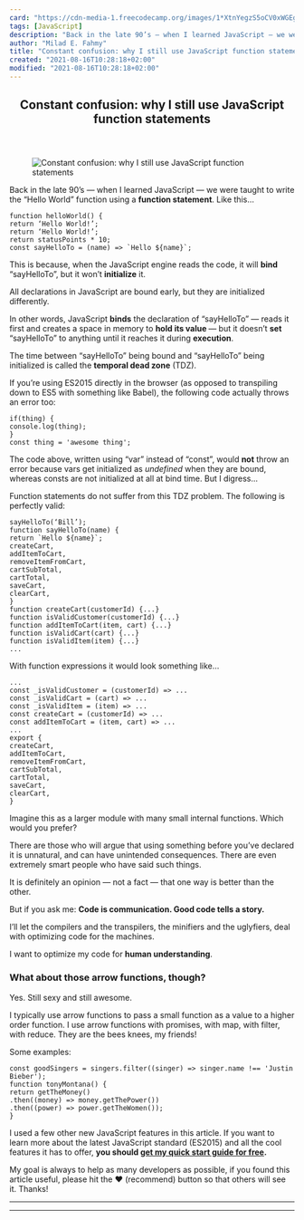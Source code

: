 ```yaml
---
card: "https://cdn-media-1.freecodecamp.org/images/1*XtnYegzS5oCV0xWGEgNaiQ.jpeg"
tags: [JavaScript]
description: "Back in the late 90’s — when I learned JavaScript — we were t"
author: "Milad E. Fahmy"
title: "Constant confusion: why I still use JavaScript function statements"
created: "2021-08-16T10:28:18+02:00"
modified: "2021-08-16T10:28:18+02:00"
---
```

<div class="site-wrapper">
<main id="site-main" class="site-main outer">
<div class="inner">
<article class="post-full post tag-javascript tag-es6 tag-programming tag-web-development tag-software-development ">
<header class="post-full-header">
<h1 class="post-full-title">Constant confusion: why I still use JavaScript function statements</h1>
</header>
<figure class="post-full-image">
<picture>
<source media="(max-width: 700px)" sizes="1px" srcset="data:image/gif;base64,R0lGODlhAQABAIAAAAAAAP///yH5BAEAAAAALAAAAAABAAEAAAIBRAA7 1w">
<source media="(min-width: 701px)" sizes="(max-width: 800px) 400px,
(max-width: 1170px) 700px,
1400px" srcset="https://cdn-media-1.freecodecamp.org/images/1*XtnYegzS5oCV0xWGEgNaiQ.jpeg 300w,
https://cdn-media-1.freecodecamp.org/images/1*XtnYegzS5oCV0xWGEgNaiQ.jpeg 600w,
https://cdn-media-1.freecodecamp.org/images/1*XtnYegzS5oCV0xWGEgNaiQ.jpeg 1000w,
https://cdn-media-1.freecodecamp.org/images/1*XtnYegzS5oCV0xWGEgNaiQ.jpeg 2000w">
<img onerror="this.style.display='none'" src="https://cdn-media-1.freecodecamp.org/images/1*XtnYegzS5oCV0xWGEgNaiQ.jpeg" alt="Constant confusion: why I still use JavaScript function statements">
</picture>
</figure>
<section class="post-full-content">
<div class="post-content">
<p>Back in the late 90’s — when I learned JavaScript — we were taught to write the “Hello World” function using a <strong>function statement</strong>. Like this…</p><pre><code class="language-js">function helloWorld() {
return ‘Hello World!’;
return ‘Hello World!’;
return statusPoints * 10;
const sayHelloTo = (name) =&gt; `Hello ${name}`;</code></pre><p>This is because, when the JavaScript engine reads the code, it will <strong>bind</strong> “sayHelloTo”, but it won’t <strong>initialize</strong> it.</p><p>All declarations in JavaScript are bound early, but they are initialized differently.</p><p>In other words, JavaScript <strong>binds</strong> the declaration of “sayHelloTo” — reads it first and creates a space in memory to <strong>hold its value </strong>— but it doesn’t <strong>set</strong> “sayHelloTo” to anything until it reaches it during <strong>execution</strong>.</p><p>The time between “sayHelloTo” being bound and “sayHelloTo” being initialized is called the <strong>temporal dead zone</strong> (TDZ).</p><p>If you’re using ES2015 directly in the browser (as opposed to transpiling down to ES5 with something like Babel), the following code actually throws an error too:</p><pre><code class="language-js">if(thing) {
console.log(thing);
}
const thing = 'awesome thing';</code></pre><p>The code above, written using “var” instead of “const”, would <strong>not</strong> throw an error because vars get initialized as <em>undefined</em> when they are bound, whereas consts are not initialized at all at bind time. But I digress…</p><p>Function statements do not suffer from this TDZ problem. The following is perfectly valid:</p><pre><code class="language-js">sayHelloTo(‘Bill’);
function sayHelloTo(name) {
return `Hello ${name}`;
createCart,
addItemToCart,
removeItemFromCart,
cartSubTotal,
cartTotal,
saveCart,
clearCart,
}
function createCart(customerId) {...}
function isValidCustomer(customerId) {...}
function addItemToCart(item, cart) {...}
function isValidCart(cart) {...}
function isValidItem(item) {...}
...</code></pre><p>With function expressions it would look something like…</p><pre><code class="language-js">...
const _isValidCustomer = (customerId) =&gt; ...
const _isValidCart = (cart) =&gt; ...
const _isValidItem = (item) =&gt; ...
const createCart = (customerId) =&gt; ...
const addItemToCart = (item, cart) =&gt; ...
...
export {
createCart,
addItemToCart,
removeItemFromCart,
cartSubTotal,
cartTotal,
saveCart,
clearCart,
}</code></pre><p>Imagine this as a larger module with many small internal functions. Which would you prefer?</p><p>There are those who will argue that using something before you’ve declared it is unnatural, and can have unintended consequences. There are even extremely smart people who have said such things.</p><p>It is definitely an opinion — not a fact — that one way is better than the other.</p><p>But if you ask me: <strong>Code is communication. Good code tells a story.</strong></p><p>I’ll let the compilers and the transpilers, the minifiers and the uglyfiers, deal with optimizing code for the machines.</p><p>I want to optimize my code for <strong>human understanding</strong>.</p><h3 id="what-about-those-arrow-functions-though">What about those arrow functions, though?</h3><p>Yes. Still sexy and still awesome.</p><p>I typically use arrow functions to pass a small function as a value to a higher order function. I use arrow functions with promises, with map, with filter, with reduce. They are the bees knees, my friends!</p><p>Some examples:</p><pre><code class="language-js">const goodSingers = singers.filter((singer) =&gt; singer.name !== 'Justin Bieber');
function tonyMontana() {
return getTheMoney()
.then((money) =&gt; money.getThePower())
.then((power) =&gt; power.getTheWomen());
}</code></pre><p>I used a few other new JavaScript features in this article. If you want to learn more about the latest JavaScript standard (ES2015) and all the cool features it has to offer, <strong>you should <a href="https://devmastery.com/signup/es6quickstart/index.html" rel="noopener">get my quick start guide for free</a>.</strong></p><p>My goal is always to help as many developers as possible, if you found this article useful, please hit the ❤ (recommend) button so that others will see it. Thanks!</p>
</div>
<hr>
<hr>
</section>
</article>
</div>
</main>
</div>
<!-- Google Tag Manager (noscript) -->
<!-- End Google Tag Manager (noscript) -->
